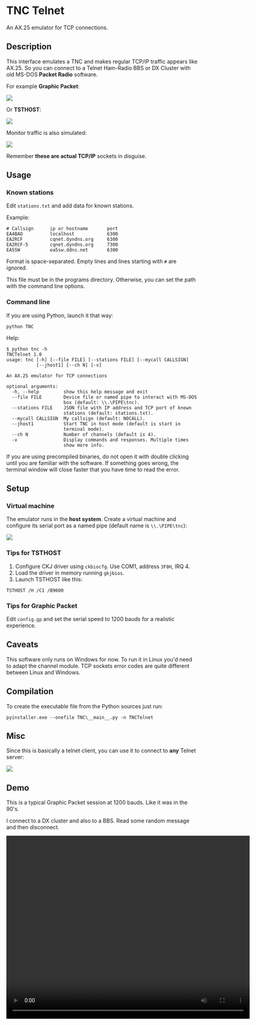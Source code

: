 # TNC Telnet

An AX.25 emulator for TCP connections.

## Description

This interface emulates a TNC and makes regular TCP/IP traffic appears like AX.25. So you can connect to a Telnet Ham-Radio BBS or DX Cluster with old MS-DOS **Packet Radio** software.

For example **Graphic Packet**:

![](img/gp_ea2rcf.png)


Or **TSTHOST**:

![](img/tsthost_ea5sw.png)


Monitor traffic is also simulated:

![](img/gp_monitor.png)

Remember **these are actual TCP/IP** sockets in disguise.


## Usage

### Known stations

Edit `stations.txt` and add data for known stations.

Example:

```
# Callsign      ip or hostname       port
EA4BAO          localhost            6300
EA2RCF          cqnet.dyndns.org     6300
EA2RCF-5        cqnet.dyndns.org     7300
EA5SW           ea5sw.ddns.net       6300
```

Format is space-separated. Empty lines and lines starting with `#` are ignored.

This file must be in the programs directory. Otherwise, you can set the path with the command line options.


### Command line

If you are using Python, launch it that way:

```
python TNC
```

Help:

```console
$ python tnc -h
TNCTelnet 1.0
usage: tnc [-h] [--file FILE] [--stations FILE] [--mycall CALLSIGN]
           [--jhost1] [--ch N] [-v]

An AX.25 emulator for TCP connections

optional arguments:
  -h, --help         show this help message and exit
  --file FILE        Device file or named pipe to interact with MS-DOS
                     box (default: \\.\PIPE\tnc).
  --stations FILE    JSON file with IP address and TCP port of known
                     stations (default: stations.txt).
  --mycall CALLSIGN  My callsign (default: NOCALL).
  --jhost1           Start TNC in host mode (default is start in
                     terminal mode).
  --ch N             Number of channels (default is 4).
  -v                 Display commands and responses. Multiple times
                     show more info.
```

If you are using precompiled binaries, do not open it with double clicking until you are familiar with the software. If something goes wrong, the terminal window will close faster that you have time
to read the error.


## Setup

### Virtual machine

The emulator runs in the **host system**. Create a virtual machine and configure its serial port as a named pipe (default name is `\\.\PIPE\tnc`):

![](img/serial.png)


### Tips for TSTHOST

1. Configure CKJ driver using `ckbiocfg`. Use COM1, address `3F8H`, IRQ 4.
1. Load the driver in memory running `gkjbios`.
1. Launch TSTHOST like this:

  ```
  TSTHOST /H /C1 /B9600
  ```

### Tips for Graphic Packet

Edit `config.gp` and set the serial speed to 1200 bauds for a realistic experience.

## Caveats

This software only runs on Windows for now. To run it in Linux you'd need to adapt the channel module. TCP sockets error codes are quite different between Linux and Windows.

## Compilation

To create the executable file from the Python sources just run:

```
pyinstaller.exe --onefile TNC\__main__.py -n TNCTelnet
```


## Misc

Since this is basically a telnet client, you can use it to connect to **any** Telnet server:

![](img/gp_telnet.png)


## Demo

This is a typical Graphic Packet session at 1200 bauds. Like it was in the 90's.

I connect to a DX cluster and also to a BBS. Read some random message and then disconnect.

<video width="640" height="480" controls>
  <source src="img/gp.mp4" type="video/mp4">
</video>

